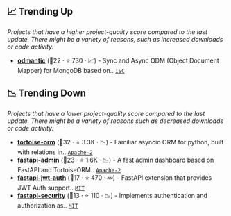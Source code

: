 ## 📈 Trending Up

_Projects that have a higher project-quality score compared to the last update. There might be a variety of reasons, such as increased downloads or code activity._

- <b><a href="https://github.com/art049/odmantic">odmantic</a></b> (🥉22 ·  ⭐ 730 · 📈) - Sync and Async ODM (Object Document Mapper) for MongoDB based on.. <code><a href="http://bit.ly/3hkKRql">ISC</a></code>

## 📉 Trending Down

_Projects that have a lower project-quality score compared to the last update. There might be a variety of reasons such as decreased downloads or code activity._

- <b><a href="https://github.com/tortoise/tortoise-orm">tortoise-orm</a></b> (🥈32 ·  ⭐ 3.3K · 📉) - Familiar asyncio ORM for python, built with relations in.. <code><a href="http://bit.ly/3nYMfla">Apache-2</a></code>
- <b><a href="https://github.com/fastapi-admin/fastapi-admin">fastapi-admin</a></b> (🥇23 ·  ⭐ 1.6K · 📉) - A fast admin dashboard based on FastAPI and TortoiseORM.. <code><a href="http://bit.ly/3nYMfla">Apache-2</a></code>
- <b><a href="https://github.com/IndominusByte/fastapi-jwt-auth">fastapi-jwt-auth</a></b> (🥉17 ·  ⭐ 470 · 💤) - FastAPI extension that provides JWT Auth support.. <code><a href="http://bit.ly/34MBwT8">MIT</a></code>
- <b><a href="https://github.com/jacobsvante/fastapi-security">fastapi-security</a></b> (🥉13 ·  ⭐ 110 · 📉) - Implements authentication and authorization as.. <code><a href="http://bit.ly/34MBwT8">MIT</a></code>

